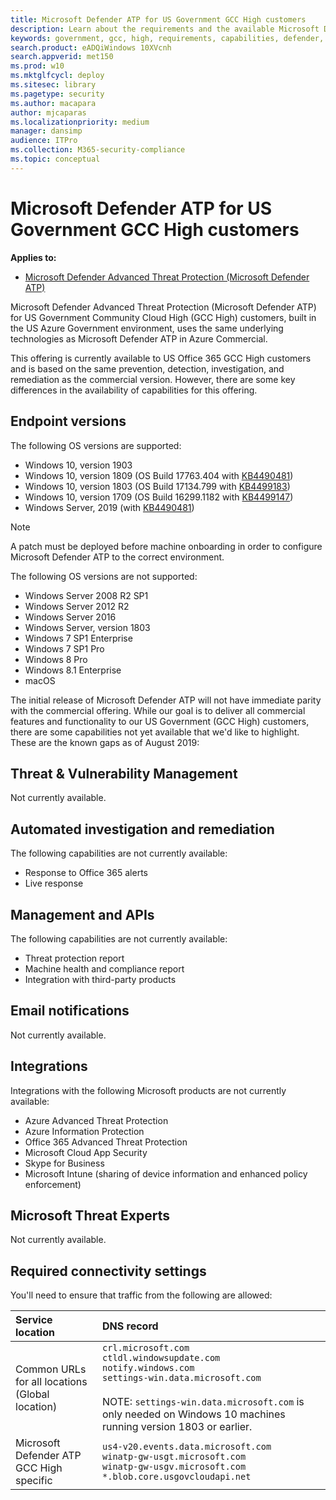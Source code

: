 ```yaml
---
title: Microsoft Defender ATP for US Government GCC High customers 
description: Learn about the requirements and the available Microsoft Defender ATP capabilities for US Government CCC High customers
keywords: government, gcc, high, requirements, capabilities, defender, defender atp, mdatp
search.product: eADQiWindows 10XVcnh
search.appverid: met150
ms.prod: w10
ms.mktglfcycl: deploy
ms.sitesec: library
ms.pagetype: security
ms.author: macapara
author: mjcaparas
ms.localizationpriority: medium
manager: dansimp
audience: ITPro
ms.collection: M365-security-compliance 
ms.topic: conceptual
---
```


# Microsoft Defender ATP for US Government GCC High customers

**Applies to:**
- [Microsoft Defender Advanced Threat Protection (Microsoft Defender ATP)](https://go.microsoft.com/fwlink/p/?linkid=2069559)

Microsoft Defender Advanced Threat Protection (Microsoft Defender ATP) for US Government Community Cloud High (GCC High) customers, built in the US Azure Government environment, uses the same underlying technologies as Microsoft Defender ATP in Azure Commercial.

This offering is currently available to US Office 365 GCC High customers and is based on the same prevention, detection, investigation, and remediation as the commercial version. However, there are some key differences in the availability of capabilities for this offering.


## Endpoint versions
The following OS versions are supported:

- Windows 10, version 1903 
- Windows 10, version 1809 (OS Build 17763.404 with [KB4490481](https://support.microsoft.com/en-us/help/4490481))
- Windows 10, version 1803 (OS Build 17134.799 with [KB4499183](https://support.microsoft.com/help/4499183))
- Windows 10, version 1709 (OS Build 16299.1182 with [KB4499147](https://support.microsoft.com/help/4499147)) 
- Windows Server, 2019 (with [KB4490481](https://support.microsoft.com/en-us/help/4490481))

>[!NOTE]
>A patch must be deployed before machine onboarding in order to configure Microsoft Defender ATP to the correct environment.

The following OS versions are not supported:
- Windows Server 2008 R2 SP1
- Windows Server 2012 R2
- Windows Server 2016
- Windows Server, version 1803
- Windows 7 SP1 Enterprise
- Windows 7 SP1 Pro
- Windows 8 Pro
- Windows 8.1 Enterprise
- macOS

The initial release of Microsoft Defender ATP will not have immediate parity with the commercial offering. While our goal is to deliver all commercial features and functionality to our US Government (GCC High) customers, there are some capabilities not yet available that we'd like to highlight. These are the known gaps as of August 2019:

## Threat & Vulnerability Management
Not currently available.


## Automated investigation and remediation
The following capabilities are not currently available:
- Response to Office 365 alerts 
- Live response 



## Management and APIs
The following capabilities are not currently available:

- Threat protection report
- Machine health and compliance report
- Integration with third-party products


## Email notifications
Not currently available.


## Integrations
Integrations with the following Microsoft products are not currently available:
- Azure Advanced Threat Protection
- Azure Information Protection
- Office 365 Advanced Threat Protection
- Microsoft Cloud App Security
- Skype for Business
- Microsoft Intune (sharing of device information and enhanced policy enforcement)

## Microsoft Threat Experts
Not currently available.

## Required connectivity settings
You'll need to ensure that traffic from the following are allowed:

Service location | DNS record
:---|:---
Common URLs for all locations (Global location) | ```crl.microsoft.com```<br>```ctldl.windowsupdate.com```<br>```notify.windows.com```<br>```settings-win.data.microsoft.com``` <br><br> NOTE: ```settings-win.data.microsoft.com``` is only needed on Windows 10 machines running version 1803 or earlier.
Microsoft Defender ATP GCC High specific | ```us4-v20.events.data.microsoft.com``` <br>```winatp-gw-usgt.microsoft.com```<br>```winatp-gw-usgv.microsoft.com```<br>```*.blob.core.usgovcloudapi.net``` 



